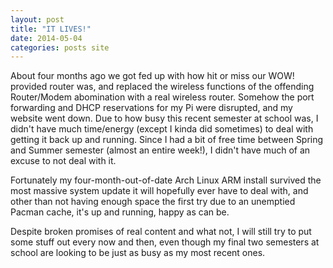 ```yaml
--- 
layout: post
title: "IT LIVES!"
date: 2014-05-04
categories: posts site
---
```


About four months ago we got fed up with how hit or miss
our WOW! provided router was, and replaced the wireless functions of
the offending Router/Modem abomination with a real wireless router. Somehow the
port forwarding and DHCP reservations for my Pi were disrupted, and
my website went down. Due to how busy this recent semester
at school was, I didn't have much time/energy (except I kinda did sometimes) to deal
with getting it back up and running. Since I had a bit of free time between
Spring and Summer semester (almost an entire week!), I didn't have much of an
excuse to not deal with it.

Fortunately my four-month-out-of-date Arch Linux ARM install survived the most
massive system update it will hopefully ever have to deal with, and other
than not having enough space the first try due to an unemptied Pacman cache,
it's up and running, happy as can be.

Despite broken promises of real content and what not, I will still try to put
some stuff out every now and then, even though my final two semesters at school
are looking to be just as busy as my most recent ones.
